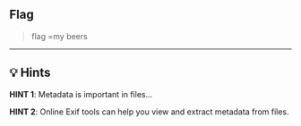 ## Flag 

> flag =my beers

----

## 💡 Hints

**HINT 1**: Metadata is important in files...  

**HINT 2**: Online Exif tools can help you view and extract metadata from files.
